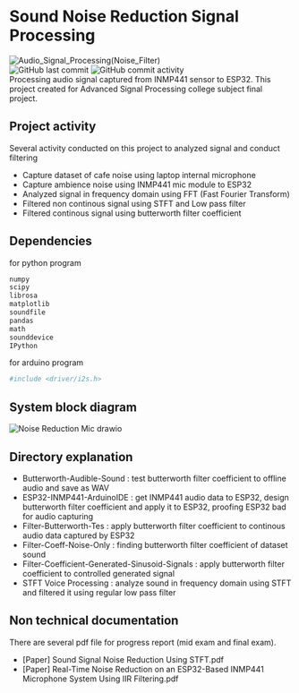 # Sound Noise Reduction Signal Processing
![Audio_Signal_Processing(Noise_Filter)](https://github.com/user-attachments/assets/852462b5-037e-48f0-a9f0-c78cb375a066) <br/>
![GitHub last commit](https://img.shields.io/github/last-commit/AdnanBayu/sound-noise-reduction-signal-processing) ![GitHub commit activity](https://img.shields.io/github/commit-activity/t/AdnanBayu/sound-noise-reduction-signal-processing) <br/>
Processing audio signal captured from INMP441 sensor to ESP32. This project created for Advanced Signal Processing college subject final project.

## Project activity
Several activity conducted on this project to analyzed signal and conduct filtering
- Capture dataset of cafe noise using laptop internal microphone
- Capture ambience noise using INMP441 mic module to ESP32
- Analyzed signal in frequency domain using FFT (Fast Fourier Transform)
- Filtered non continous signal using STFT and Low pass filter
- Filtered continous signal using butterworth filter coefficient

## Dependencies
for python program
```bash
numpy
scipy
librosa
matplotlib
soundfile
pandas
math
sounddevice
IPython
```

for arduino program
```bash
#include <driver/i2s.h>
```

## System block diagram
![Noise Reduction Mic drawio](https://github.com/user-attachments/assets/797271f0-5fc0-4daa-89e4-b3c7f174b5db)

## Directory explanation
- Butterworth-Audible-Sound : test butterworth filter coefficient to offline audio and save as WAV
- ESP32-INMP441-ArduinoIDE : get INMP441 audio data to ESP32, design butterworth filter coefficient and apply it to ESP32, proofing ESP32 bad for audio capturing
- Filter-Butterworth-Tes : apply butterworth filter coefficient to continous audio data captured by ESP32
- Filter-Coeff-Noise-Only : finding butterworth filter coefficient of dataset sound
- Filter-Coefficient-Generated-Sinusoid-Signals : apply butterworth filter coefficient to controlled generated signal
- STFT Voice Processing : analyze sound in frequency domain using STFT and filtered it using regular low pass filter

## Non technical documentation
There are several pdf file for progress report (mid exam and final exam).
- [Paper] Sound Signal Noise Reduction Using STFT.pdf
- [Paper] Real-Time Noise Reduction on an ESP32-Based INMP441 Microphone System Using IIR Filtering.pdf
